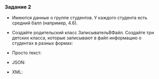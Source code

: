 ### Задание 2
- Имеются данные о группе студентов. У каждого студента есть средний балл (например, 4.6).
- Создайте родительский класс ЗаписывательВФайл. Создайте три детских класса, которые записывают в файл информацию о студентах в разных формах:

- Просто текст:
- JSON:
- XML:



